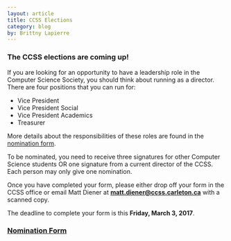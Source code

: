 ```yaml
---
layout: article
title: CCSS Elections
category: blog
by: Brittny Lapierre
---
```


<h3>The CCSS elections are coming up!</h3>

<p>If you are looking for an opportunity to have a leadership role in the Computer Science Society, you should think about running as a director. There are four positions that you can run for:
  <ul>
    <li>Vice President</li>
    <li>Vice President Social</li>
    <li>Vice President Academics</li>
    <li>Treasurer</li>
  </ul>
</p>

<p>More details about the responsibilities of these roles are found in the <a href="https://drive.google.com/open?id=0B0fk7sYKrkFpOWV6LWx2MDRBaFU" target="_blank">nomination form</a>.</p>

<p>To be nominated, you need to receive three signatures for other Computer Science students OR one signature from a current director of the CCSS. Each person may only give one nomination.</p>

<p>Once you have completed your form, please either drop off your form in the CCSS office or email Matt Diener at <b><a href="mailto:matt.diener@ccss.carleton.ca" target="_top">matt.diener@ccss.carleton.ca</a></b> with a scanned copy.</p>

<p>The deadline to complete your form is this <b>Friday, March 3, 2017</b>.</p>

<h3><a href="https://drive.google.com/open?id=0B0fk7sYKrkFpOWV6LWx2MDRBaFU" target="_blank">Nomination Form</a></h3>
